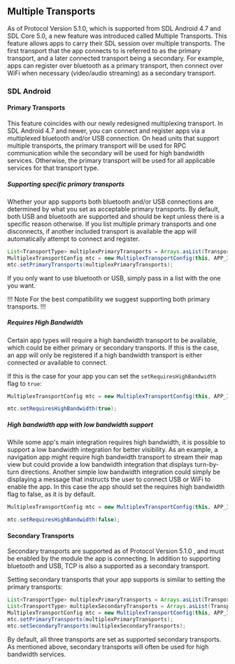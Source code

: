 ## Multiple Transports

As of Protocol Version 5.1.0, which is supported from SDL Android 4.7 and SDL Core 5.0, a new feature was introduced called Multiple Transports. This feature allows apps to carry their SDL session over multiple transports. The first transport that the app connects to is referred to as the primary transport, and a later connected transport being a secondary. For example, apps can register over bluetooth as a primary transport, then connect over WiFi when necessary (video/audio streaming) as a secondary transport.

### SDL Android

#### Primary Transports

This feature coincides with our newly redesigned multiplexing transport. In SDL Android 4.7 and newer, you can connect and register apps via a multiplexed bluetooth and/or USB connection. On head units that support multiple transports, the primary transport will be used for RPC communication while the secondary will be used for high bandwidth services. Otherwise, the primary transport will be used for all applicable services for that transport type.

##### Supporting specific primary transports

Whether your app supports both bluetooth and/or USB connections are determined by what you set as acceptable primary transports. By default, both USB and bluetooth are supported and should be kept unless there is a specific reason otherwise. If you list multiple primary transports and one disconnects, if another included transport is available the app will automatically attempt to connect and register. 

```java
List<TransportType> multiplexPrimaryTransports = Arrays.asList(TransportType.USB, TransportType.BLUETOOTH);
MultiplexTransportConfig mtc = new MultiplexTransportConfig(this, APP_ID, MultiplexTransportConfig.FLAG_MULTI_SECURITY_OFF);
mtc.setPrimaryTransports(multiplexPrimaryTransports);
```

If you only want to use bluetooth or USB, simply pass in a list with the one you want.


!!! Note
For the best compatibility we suggest supporting both primary transports.
!!!

##### Requires High Bandwidth

Certain app types will require a high bandwidth transport to be available, which could be either primary or secondary transports. If this is the case, an app will only be registered if a high bandwidth transport is either connected or available to connect.

If this is the case for your app you can set the `setRequiresHighBandwidth` flag to `true`:

```java
MultiplexTransportConfig mtc = new MultiplexTransportConfig(this, APP_ID, MultiplexTransportConfig.FLAG_MULTI_SECURITY_OFF);

mtc.setRequiresHighBandwidth(true);
```

##### High bandwidth app with low bandwidth support

While some app's main integration  requires high bandwidth, it is possible to support a low bandwidth integration for better visibility. As an example, a navigation app might require high bandwidth transport to stream their map view but could provide a low bandwidth integration that displays turn-by-turn directions. Another simple low bandwidth integration could simply be displaying a message that instructs the user to connect USB or WiFi to enable the app. In this case the app should set the requires high bandwidth flag to false, as it is by default.


```java
MultiplexTransportConfig mtc = new MultiplexTransportConfig(this, APP_ID, MultiplexTransportConfig.FLAG_MULTI_SECURITY_OFF);

mtc.setRequiresHighBandwidth(false);
```

#### Secondary Transports

Secondary transports are supported as of Protocol Version 5.1.0 , and must be enabled by the module the app is connecting. In addition to supporting bluetooth and USB, TCP is also a supported as a secondary transport.

Setting secondary transports that your app supports is similar to setting the primary transports:

```java
List<TransportType> multiplexPrimaryTransports = Arrays.asList(TransportType.USB, TransportType.BLUETOOTH);
List<TransportType> multiplexSecondaryTransports = Arrays.asList(TransportType.TCP, TransportType.USB, TransportType.BLUETOOTH);
MultiplexTransportConfig mtc = new MultiplexTransportConfig(this, APP_ID, MultiplexTransportConfig.FLAG_MULTI_SECURITY_OFF);
mtc.setPrimaryTransports(multiplexPrimaryTransports);
mtc.setSecondaryTransports(multiplexSecondaryTransports);
```

By default, all three transports are set as supported secondary transports. As mentioned above, secondary transports will often be used for high bandwidth services.